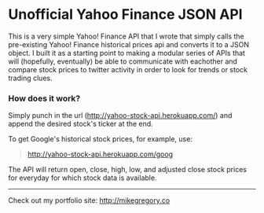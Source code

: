 # Unofficial Yahoo Finance JSON API

This is a very simple Yahoo! Finance API that I wrote that simply calls the
pre-existing Yahoo! Finance historical prices api and converts it to a JSON
object. I built it as a starting point to making a modular series of APIs that
will (hopefully, eventually) be able to communicate with eachother and compare
stock prices to twitter activity in order to look for trends or stock trading
clues.

### How does it work?

Simply punch in the url (http://yahoo-stock-api.herokuapp.com/) and append the
desired stock's ticker at the end.

To get Google's historical stock prices, for example, use:

> http://yahoo-stock-api.herokuapp.com/goog

The API will return open, close, high, low, and adjusted close stock prices for
everyday for which stock data is available.

--------------------------------------------------------------------------------

Check out my portfolio site: http://mikegregory.co
